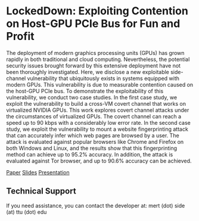 # LockedDown: Exploiting Contention on Host-GPU PCIe Bus for Fun and Profit

The deployment of modern graphics processing units (GPUs) has grown rapidly in both traditional and cloud computing. 
Nevertheless, the potential security issues brought forward by this extensive deployment have not been thoroughly investigated. 
Here, we disclose a new exploitable side-channel vulnerability that ubiquitously exists in systems equipped with modern GPUs. 
This vulnerability is due to measurable contention caused on the host-GPU PCIe bus. 
To demonstrate the exploitability of this vulnerability, we conduct two case studies. 
In the first case study, we exploit the vulnerability to build a cross-VM covert channel that works on virtualized NVIDIA GPUs. 
This work explores covert channel attacks under the circumstances of virtualized GPUs. 
The covert channel can reach a speed up to 90 kbps with a considerably low error rate. 
In the second case study, we exploit the vulnerability to mount a website fingerprinting attack that can accurately infer which web pages are browsed by a user. 
The attack is evaluated against popular browsers like Chrome and Firefox on both Windows and Linux, and the results show that this fingerprinting method can achieve up to 95.2% accuracy. 
In addition, the attack is evaluated against Tor browser, and up to 90.6% accuracy can be achieved.

[Paper](https://mertside.com/documents/lockeddown/Mert%20Side%20-%20LockedDown%20Exploiting%20Contention%20on%20Host-GPU%20PCIe%20Bus%20for%20Fun%20and%20Profit.pdf)
[Slides](https://mertside.com/documents/lockeddown/Mert%20Side%20-%20LockedDown%20Exploiting%20Contention%20on%20Host-GPU%20PCIe%20Bus%20for%20Fun%20and%20Profit%20-%20Slides.pdf)
[Presentation](https://youtu.be/L_TWeUgTms8)

## Technical Support
If you need assistance, you can contact the developer at: mert (dot) side (at) ttu (dot) edu
